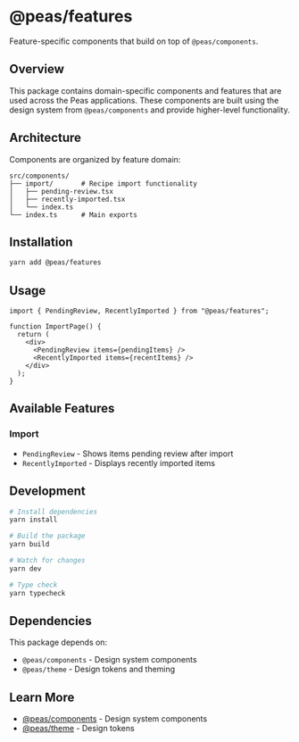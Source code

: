 # @peas/features

Feature-specific components that build on top of `@peas/components`.

## Overview

This package contains domain-specific components and features that are used across the Peas applications. These components are built using the design system from `@peas/components` and provide higher-level functionality.

## Architecture

Components are organized by feature domain:

```
src/components/
├── import/       # Recipe import functionality
│   ├── pending-review.tsx
│   ├── recently-imported.tsx
│   └── index.ts
└── index.ts      # Main exports
```

## Installation

```bash
yarn add @peas/features
```

## Usage

```tsx
import { PendingReview, RecentlyImported } from "@peas/features";

function ImportPage() {
  return (
    <div>
      <PendingReview items={pendingItems} />
      <RecentlyImported items={recentItems} />
    </div>
  );
}
```

## Available Features

### Import

- `PendingReview` - Shows items pending review after import
- `RecentlyImported` - Displays recently imported items

## Development

```bash
# Install dependencies
yarn install

# Build the package
yarn build

# Watch for changes
yarn dev

# Type check
yarn typecheck
```

## Dependencies

This package depends on:

- `@peas/components` - Design system components
- `@peas/theme` - Design tokens and theming

## Learn More

- [@peas/components](../ui/README.md) - Design system components
- [@peas/theme](../theme/README.md) - Design tokens
